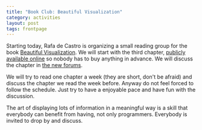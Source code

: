 ```yaml
---
title: "Book Club: Beautiful Visualization"
category: activities
layout: post
tags: frontpage
---
```


Starting today, Rafa de Castro is organizing a small reading group for the book [Beautiful Visualization](http://shop.oreilly.com/product/0636920000617.do).
We will start with the third chapter, [publicly available online](http://blog.wordle.net/2010/05/wordle-as-beautiful-visualization.html)
so nobody has to buy anything in advance. We will discuss the chapter in 
[the new forums](http://forum.mendicantuniversity.org/discussion/26/beautiful-visualization-chapter-3-wordle).

We will try to read one chapter a week (they are short, don't be afraid) and discuss the
chapter we read the week before. Anyway do not feel forced to follow the schedule. Just
try to have a enjoyable pace and have fun with the discussion.

The art of displaying lots of information in a meaningful way is a skill that everybody
can benefit from having, not only programmers. Everybody is invited to drop by and discuss.
